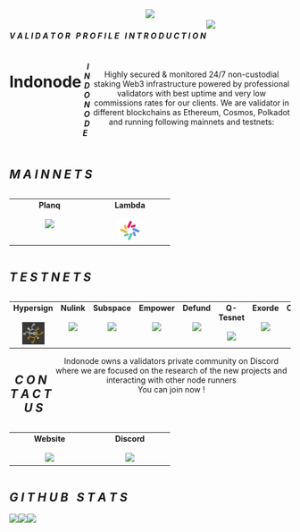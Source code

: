 <div align="center">
<img
  src="https://user-images.githubusercontent.com/34649601/196433458-007a9269-8de6-4f91-987c-a08a374a23c0.png"
  style="display: inline-block; margin: 0 auto; max-width: 300px">


<div align="center">
  <div style="display: flex; align-items: flex-start;">
  <h4><b><i>V A L I D A T O R &nbsp; P R O F I L E &nbsp; I N T R O D U C T I O N</b></i></h4>
    <img align="top" src="https://komarev.com/ghpvc/?username=elangrr&color=blueviolet"/>
<br />
<br />
  </div>
</div>

<div align="center">
  <div style="display: flex; align-items: flex-start;">
  <br />
<h1>Indonode</h1>
<h5><i> &nbsp;I N D O N O D E&nbsp;&nbsp;</h5></i>
<br />
<br />
Highly secured & monitored 24/7 non-custodial staking Web3 infrastructure powered by professional validators with best uptime and very low commissions rates for our clients. We are validator in different blockchains as Ethereum, Cosmos, Polkadot and running following mainnets and testnets:
  </div>
</div>

<div align="center">
  <div style="display: flex; align-items: flex-start;">
  <h2><i>M A I N N E T S</i></h2>
  </div>
</div>

<table width="350px" align="center">
    <tbody>
        <tr valign="top">
            <td width="130px" align="center">
            <span><strong>Planq</strong></span><br><br />
            <a href="https://explorer.indonode.dev/planq_7070-2/staking/plqvaloper1s4hcsgr3ce3s7yrrrqp5wgr2lag3uhmzvqzm9w" target="_blank" rel="noopener noreferrer">
            <img height="40px" src="https://user-images.githubusercontent.com/34649601/209750989-677f97ae-6b49-4e19-8594-5846871a9aef.png">
            </td>
            <td width="130px" align="center">
            <span><strong>Lambda</strong></span><br><br />
            <a href="https://explorer.indonode.dev/lambda/staking/lambvaloper1s4hcsgr3ce3s7yrrrqp5wgr2lag3uhmz0ekr84" target="_blank" rel="noopener noreferrer">
            <img height="40px" src="https://github.com/elangrr/explorer/blob/master/public/logos/lambda.png">
            </td>
        </tr>
    </tbody>
</table>


<div align="center">
  <div style="display: flex; align-items: flex-start;">
  <h2><i>T E S T N E T S</i></h2>
  </div>
</div>

<table width="320px" align="center">
    <tbody>
        <tr valign="top">
            <td width="130px" align="center">
            <span><strong>Hypersign</strong></span><br><br />
            <a href="https://explorer.indonode.dev/hypersign/staking/hidvaloper1txukdtrwgaeu640uvue4v9xszgqg5z703mtt0q" target="_blank" rel="noopener noreferrer">
            <img height="40px" src="https://github.com/elangrr/explorer/blob/master/public/logos/hypersign.jpg"> </a>
            </td>
            <td width="130px" align="center">
            <span><strong>Nulink</strong></span><br><br />
            <a href="https://github.com/elangrr/testnet_guide/tree/main/nulink" target="_blank" rel="noopener noreferrer">
            <img height="40px" src="https://user-images.githubusercontent.com/34649601/190865847-3deb8670-26f7-4d24-a1a9-74b0b3abbe12.png"> </a>
            </td>
            <td width="130px" align="center">
            <span><strong>Subspace</strong></span><br><br />
            <a href="https://github.com/elangrr/testnet_manuals/tree/main/subspace" target="_blank" rel="noopener noreferrer">
            <img height="40px" src="https://user-images.githubusercontent.com/50621007/171398816-7e0432f4-4d39-42ad-a72e-cd8dd008028f.png"> </a>
            </td>
            <td width="130px" align="center">
            <span><strong>Empower</strong></span><br><br />
            <a href="https://github.com/elangrr/testnet_guide/tree/main/empower" target="_blank" rel="noopener noreferrer">
            <img height="40px" src="https://empower.explorers.guru/chains/empower.png"> </a>
            </td>
            <td width="130px" align="center">
            <span><strong>Defund</strong></span><br><br />
            <a href="https://github.com/elangrr/testnet_guide/tree/main/empower" target="_blank" rel="noopener noreferrer">
            <img height="40px" src="https://github.com/elangrr/explorer/blob/master/public/logos/defund.png"> </a>
            </td>
            <td width="130px" align="center">
            <span><strong>Q-Tesnet</strong></span><br><br />
            <a href="https://github.com/elangrr/testnet_guide/tree/main/q-testnet" target="_blank" rel="noopener noreferrer">
            <img height="40px" src="https://user-images.githubusercontent.com/34649601/206725652-b4621198-ab00-4943-8cba-b0f47c5a2502.png"> </a>
            </td>
            <td width="130px" align="center">
            <span><strong>Exorde</strong></span><br><br />
            <a href="https://github.com/elangrr/testnet_guide/tree/main/exorde" target="_blank" rel="noopener noreferrer">
            <img height="40px" src="https://camo.githubusercontent.com/abe8694339e89d8e267cc0a0a4a66d6b4791dd4177eb2b03ff1514cde0eb2fb1/68747470733a2f2f7062732e7477696d672e636f6d2f70726f66696c655f696d616765732f313438363731323338393737373036383034332f7458716a695233745f343030783430302e6a7067"> </a>
            </td>
            <td width="130px" align="center">
            <span><strong>Chainflip</strong></span><br><br />
            <a href="https://blocks-perseverance.chainflip.io/validator/cFM9DKYDA4TVKsTXhxX7oa1dBNhuLHkKuVXLrLw4DrkXgewmK" target="_blank" rel="noopener noreferrer">
            <img height="40px" src="https://pbs.twimg.com/profile_images/1404699822100258818/kdt_AgmT_400x400.png"> </a>
            </td>
            <td width="130px" align="center">
            <span><strong>Bifrost</strong></span><br><br />
            <a href="https://github.com/elangrr/testnet_guide/tree/main/bifrost" target="_blank" rel="noopener noreferrer">
            <img height="40px" src="https://user-images.githubusercontent.com/34649601/196217517-3e2c030f-7af3-46f2-9042-81176ce9d143.png"> </a>
            </td>
            <td width="130px" align="center">
            <span><strong>Nolus</strong></span><br><br />
            <a href="https://explorer.indonode.dev/nolus/staking/nolusvaloper19ysqd82sy49rypvsmaf97vmst22h76a8p8mywp" target="_blank" rel="noopener noreferrer">
            <img height="40px" src="https://user-images.githubusercontent.com/34649601/207593974-32d7cb69-eca9-4096-bc96-246fe7038c88.png"> </a>
          </td>
        </tr>
    </tbody>
</table>

<div align="center">
  <div style="display: flex; align-items: flex-start;">
  <h2><i>C O N T A C T &nbsp; U S </i></h2>
  Indonode owns a validators private community on Discord where we are focused on the research of the new projects and interacting with other node runners <br />
  You can join now !
  <br />
  <br />
  </div>
</div>

<table width="320px" align="center">
    <tbody>
        <tr valign="top">
            <td width="130px" align="center">
            <span><strong>Website</strong></span><br><br />
            <a href="https://indonode.dev/" target="_blank" rel="noopener noreferrer">
            <img height="40px" src="https://avatars.githubusercontent.com/u/34649601?v=4">
            </td>
            <td width="130px" align="center">
            <span><strong>Discord</strong></span><br><br />
            <a href="https://discord.gg/nodexcapital" target="_blank" rel="noopener noreferrer">
            <img height="40px" src="https://user-images.githubusercontent.com/50621007/176236430-53b0f4de-41ff-41f7-92a1-4233890a90c8.png">
            </td>
        </tr>
    </tbody>
</table>

<div align="center">
  <div style="display: flex; align-items: flex-start;">
  <h2><i>G I T H U B &nbsp; S T A T S</i></h2>
  </div>
</div>

<div align="center">
  <div style="display: flex; align-items: flex-start;">
    <img align="top" src="https://github-readme-stats.vercel.app/api?username=elangrr&show_icons=true&theme=nightowl"/>
<br />
<br />
    <img align="top" src="https://github-readme-streak-stats.herokuapp.com/?user=elangrr&theme=nightowl&date_format=M%20j%5B%2C%20Y%5D"/>
<br />
<br />
   <img align="down" src="https://github-readme-stats.vercel.app/api/top-langs/?username=elangrr&layout=compact&theme=nightowl"/>
  </div>
</div>




